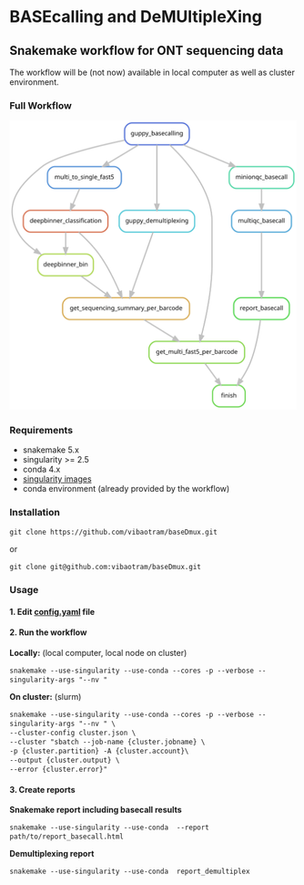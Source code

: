 # BASEcalling and DeMUltipleXing
## Snakemake workflow for ONT sequencing data

The workflow will be (not now) available in local computer as well as cluster environment.

### Full Workflow
![Full workflow: BASEcalling by GUPPY + DeMUltipleXing by both GUPPY and Deepbinner.](./dag/full_dag.svg)


### Requirements
* snakemake 5.x
* singularity >= 2.5
* conda 4.x
* [singularity images](https://github.com/vibaotram/singularity-container.git)
* conda environment (already provided by the workflow)


### Installation

```
git clone https://github.com/vibaotram/baseDmux.git
```
or
```
git clone git@github.com:vibaotram/baseDmux.git
```


### Usage

#### 1. Edit [config.yaml](./config.yaml) file


#### 2. Run the workflow

**Locally:** (local computer, local node on cluster)

```
snakemake --use-singularity --use-conda --cores -p --verbose --singularity-args "--nv "
```

**On cluster:** (slurm)

```
snakemake --use-singularity --use-conda --cores -p --verbose --singularity-args "--nv " \
--cluster-config cluster.json \
--cluster "sbatch --job-name {cluster.jobname} \
-p {cluster.partition} -A {cluster.account}\
--output {cluster.output} \
--error {cluster.error}"
```


#### 3. Create reports

**Snakemake report including basecall results**

```
snakemake --use-singularity --use-conda  --report path/to/report_basecall.html
```

**Demultiplexing report**
```
snakemake --use-singularity --use-conda  report_demultiplex
```
